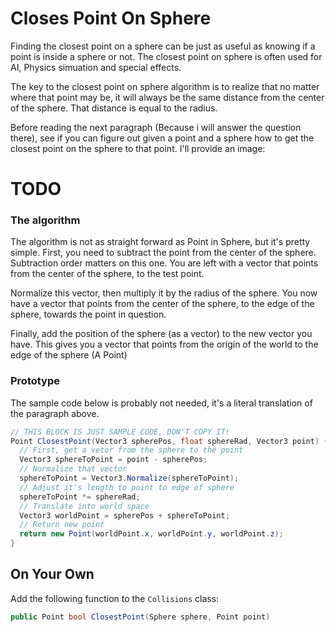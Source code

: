# Closes Point On Sphere

Finding the closest point on a sphere can be just as useful as knowing if a point is inside a sphere or not. The closest point on sphere is often used for AI, Physics simuation and special effects.

The key to the closest point on sphere algorithm is to realize that no matter where that point may be, it will always be the same distance from the center of the sphere. That distance is equal to the radius.

Before reading the next paragraph (Because i will answer the question there), see if you can figure out given a point and a sphere how to get the closest point on the sphere to that point. I'll provide an image:

# TODO

### The algorithm

The algorithm is not as straight forward as Point in Sphere, but it's pretty simple. First, you need to subtract the point from the center of the sphere. Subtraction order matters on this one. You are left with a vector that points from the center of the sphere, to the test point.

Normalize this vector, then multiply it by the radius of the sphere. You now have a vector that points from the center of the sphere, to the edge of the sphere, towards the point in question.

Finally, add the position of the sphere (as a vector) to the new vector you have. This gives you a vector that points from the origin of the world to the edge of the sphere (A Point)

### Prototype

The sample code below is probably not needed, it's a literal translation of the paragraph above. 

```cs
// THIS BLOCK IS JUST SAMPLE CODE, DON'T COPY IT!
Point ClosestPoint(Vector3 spherePos, float sphereRad, Vector3 point) {
  // First, get a vetor from the sphere to the point
  Vector3 sphereToPoint = point - spherePos;
  // Normalize that vector
  sphereToPoint = Vector3.Normalize(sphereToPoint);
  // Adjust it's length to point to edge of sphere
  sphereToPoint *= sphereRad;
  // Translate into world space
  Vector3 worldPoint = spherePos + sphereToPoint;
  // Return new point
  return new Point(worldPoint.x, worldPoint.y, worldPoint.z);
}
```

## On Your Own

Add the following function to the ```Collisions``` class:

```cs
public Point bool ClosestPoint(Sphere sphere, Point point)
```
